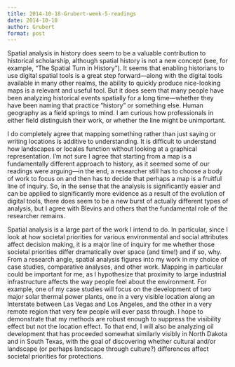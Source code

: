 ```yaml
---
title: 2014-10-18-Grubert-week-5-readings
date: 2014-10-18
author: Grubert
format: post
---
```


Spatial analysis in history does seem to be a valuable contribution to historical scholarship, although spatial history is not a new concept (see, for example, “The Spatial Turn in History”). It seems that enabling historians to use digital spatial tools is a great step forward—along with the digital tools available in many other realms, the ability to quickly produce nice-looking maps is a relevant and useful tool. But it does seem that many people have been analyzing historical events spatially for a long time—whether they have been naming that practice “history” or something else. Human geography as a field springs to mind. I am curious how professionals in either field distinguish their work, or whether the line might be unimportant.

I do completely agree that mapping something rather than just saying or writing locations is additive to understanding. It is difficult to understand how landscapes or locales function without looking at a graphical representation. I’m not sure I agree that starting from a map is a fundamentally different approach to history, as it seemed some of our readings were arguing—in the end, a researcher still has to choose a body of work to focus on and then has to decide that perhaps a map is a fruitful line of inquiry. So, in the sense that the analysis is significantly easier and can be applied to significantly more evidence as a result of the evolution of digital tools, there does seem to be a new burst of actually different types of analysis, but I agree with Blevins and others that the fundamental role of the researcher remains.

Spatial analysis is a large part of the work I intend to do. In particular, since I look at how societal priorities for various environmental and social attributes affect decision making, it is a major line of inquiry for me whether those societal priorities differ dramatically over space (and time!) and if so, why. From a research angle, spatial analysis figures into my work in my choice of case studies, comparative analyses, and other work. Mapping in particular could be important for me, as I hypothesize that proximity to large industrial infrastructure affects the way people feel about the environment. For example, one of my case studies will focus on the development of two major solar thermal power plants, one in a very visible location along an Interstate between Las Vegas and Los Angeles, and the other in a very remote region that very few people will ever pass through. I hope to demonstrate that my methods are robust enough to suppress the visibility effect but not the location effect. To that end, I will also be analyzing oil development that has proceeded somewhat similarly visibly in North Dakota and in South Texas, with the goal of discovering whether cultural and/or landscape (or perhaps landscape through culture?) differences affect societal priorities for protections.
